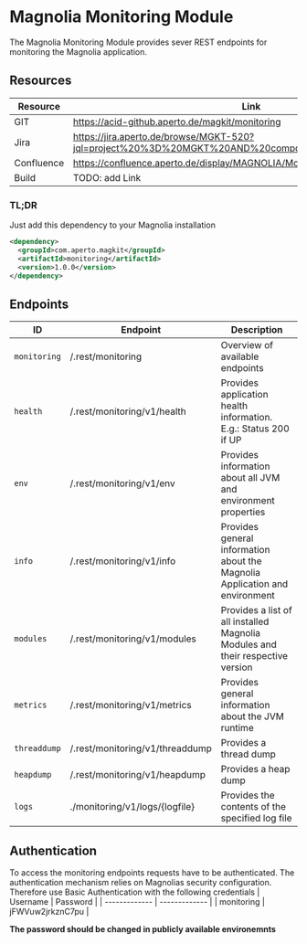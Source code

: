 # Magnolia Monitoring Module
The Magnolia Monitoring Module provides sever REST endpoints for monitoring the Magnolia application.
## Resources
| Resource| Link|
|-|-|
| GIT|https://acid-github.aperto.de/magkit/monitoring|
| Jira      | https://jira.aperto.de/browse/MGKT-520?jql=project%20%3D%20MGKT%20AND%20component%20%3D%20Monitoring|
|Confluence|https://confluence.aperto.de/display/MAGNOLIA/Monitoring+Module|
| Build | TODO: add Link      |

### TL;DR
Just add this dependency to your Magnolia installation
```xml
<dependency>
  <groupId>com.aperto.magkit</groupId>
  <artifactId>monitoring</artifactId>
  <version>1.0.0</version>
</dependency>
```

## Endpoints
|ID|Endpoint|Description|
|--|--|--|
|`monitoring`|/.rest/monitoring|Overview of available endpoints|
|`health`|/.rest/monitoring/v1/health|Provides application health information. E.g.: Status 200 if UP|
|`env`|/.rest/monitoring/v1/env|Provides information about all JVM and environment properties|
|`info`|/.rest/monitoring/v1/info|Provides general information about the Magnolia Application and environment|
|`modules`|/.rest/monitoring/v1/modules|Provides a list of all installed Magnolia Modules and their respective version|
|`metrics`|/.rest/monitoring/v1/metrics|Provides general information about the JVM runtime|
|`threaddump`|/.rest/monitoring/v1/threaddump|Provides a thread dump|
|`heapdump`|/.rest/monitoring/v1/heapdump|Provides a heap dump|
|`logs`|./monitoring/v1/logs/{logfile}|Provides the contents of the specified log file|

## Authentication
To access the monitoring endpoints requests have to be authenticated.
The authentication mechanism relies on Magnolias security configuration. Therefore use Basic Authentication with the following credentials
| Username  | Password |
| ------------- | ------------- |
| monitoring  | jFWVuw2jrkznC7pu  |

**The password should be changed in publicly available environemnts**


